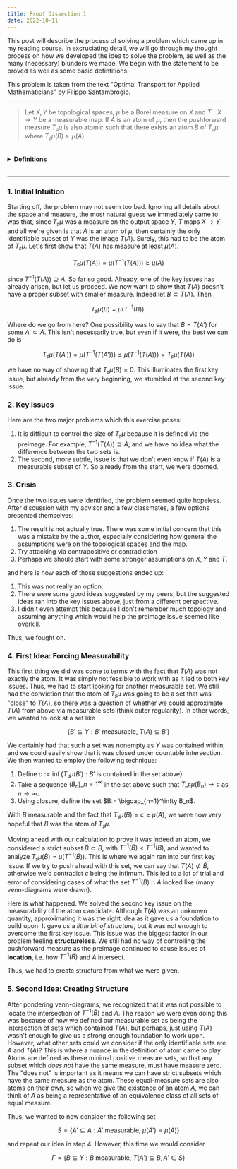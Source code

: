 ```yaml
---
title: Proof Dissection 1
date: 2022-10-11
---
```


This post will describe the process of solving a problem which came up in my reading course. In excruciating detail, we will go through my thought process on how we developed the idea to solve the problem, as well as the many (necessary) blunders we made. We begin with the statement to be proved as well as some basic defintitions.

This problem is taken from the text "Optimal Transport for Applied Mathematicians" by Filippo Santambrogio.

---

>Let $X,Y$ be topological spaces, $\mu$ be a Borel measure on $X$ and $T:X\to Y$ be a measurable map. If $A$ is an atom of $\mu$, then the pushforward measure $T_\sharp\mu$ is also atomic such that there exists an atom $B$ of $T_\sharp\mu$ where $T_\sharp \mu(B) \ge \mu(A)$

<br />
<details markdown="1">
  <summary><strong>Definitions</strong></summary>
<ol>
  <li>
    A measure $\mu$ is atomic if there exists a measurable set $A\subseteq X$ such that $\mu(A)>0$ and for any measurable subset $A'\subset A$ with $\mu(A')<\mu(A)$, it must be that $\mu(A')=0$.
  </li>
  
  <br>
  
  <li>
    If $T:X\to Y$, then the pushforward measure, denoted $T_\sharp\mu$ is a measure on $Y$ defined by 
    $$ 
        T_\sharp\mu(B) = \mu( T^{-1}(B)) \qquad B \subseteq Y, \hspace{2mm} B \text{ measureable.}
    $$
  </li>
  
</ol>
</details>  
<br />

---

### 1. Initial Intuition

Starting off, the problem may not seem too bad. Ignoring all details about the space and measure, the most natural guess we immediately came to was that, since $T_\sharp\mu$ was a measure on the output space $Y$, $T$ maps $X\to Y$ and all we're given is that $A$ is an atom of $\mu$, then certainly the only identifiable subset of $Y$ was the image $T(A)$. Surely, this had to be the atom of $T_\sharp\mu$. Let's first show that $T(A)$ has measure at least $\mu(A)$.

$$ T_\sharp\mu(T(A)) = \mu(T^{-1}(T(A))) \ge \mu(A)$$

since $T^{-1}(T(A)) \supseteq A$. So far so good. Already, one of the key issues has already arisen, but let us proceed. We now want to show that $T(A)$ doesn't have a proper subset with smaller measure. Indeed let $B\subset T(A)$. Then 

$$ T_\sharp\mu(B) = \mu(T^{-1}(B)).$$

Where do we go from here? One possibility was to say that $B = T(A')$ for some $A' \subset A$. This isn't necessarily true, but even if it were, the best we can do is

$$ T_\sharp\mu(T(A')) = \mu(T^{-1}(T(A'))) \le \mu(T^{-1}(T(A))) = T_\sharp\mu(T(A))$$

we have no way of showing that $T_\sharp\mu(B) = 0$. This illuminates the first key issue, but already from the very beginning, we stumbled at the second key issue.

### 2. Key Issues

Here are the two major problems which this exercise poses:

1. It is difficult to control the size of $T_\sharp\mu$ because it is defined via the preimage. For example, $T^{-1}(T(A)) \supseteq A$, and we have no idea what the difference between the two sets is.
2. The second, more subtle, issue is that we don't even know if $T(A)$ is a measurable subset of $Y$. So already from the start, we were doomed.

### 3. Crisis

Once the two issues were identified, the problem seemed quite hopeless. After discussion with my advisor and a few classmates, a few options presented themselves:

1. The result is not actually true. There was some initial concern that this was a mistake by the author, especially considering how general the assumptions were on the topological spaces and the map.
2. Try attacking via contrapositive or contradiction
3. Perhaps we should start with some stronger assumptions on $X,Y$ and $T$. 

and here is how each of those suggestions ended up:

1. This was not really an option.
2. There were some good ideas suggested by my peers, but the suggested ideas ran into the key issues above, just from a different perspective.
3. I didn't even attempt this because I don't remember much topology and assuming anything which would help the preimage issue seemed like overkill.

Thus, we fought on.

### 4. First Idea: Forcing Measurability

This first thing we did was come to terms with the fact that $T(A)$ was not exactly the atom. It was simply not feasible to work with as it led to both key issues. Thus, we had to start looking for another measurable set. We still had the conviction that the atom of $T_\sharp\mu$ was going to be a set that was "close" to $T(A)$, so there was a question of whether we could approximate $T(A)$ from above via measurable sets (think outer regularity).  In other words, we wanted to look at a set like

$$\{ B'\subseteq Y: B'\text{ measurable, } T(A) \subseteq B'\}$$

We certainly had that such a set was nonempty as $Y$ was contained within, and we could easily show that it was closed under countable intersection. We then wanted to employ the following technique:

1. Define $c:= \inf\lbrace T_\sharp\mu(B'):B' \text{ is contained in the set above}\rbrace$
2. Take a sequence $(B_n)\_{n=1}^\infty$ in the set above such that $T\_\sharp\mu(B_n)\to c$ as $n\to\infty$.
3. Using closure, define the set $B:= \bigcap_{n=1}^\infty B_n$.

With $B$ measurable and the fact that $T_\sharp\mu(B) = c \ge \mu(A)$, we were now very hopeful that $B$ was the atom of $T_\sharp\mu$. 

Moving ahead with our calculation to prove it was indeed an atom, we considered a strict subset $\tilde B \subset B$, with $T^{-1}(\tilde B) < T^{-1}(B)$, and wanted to analyze $T_\sharp\mu(\tilde B) = \mu(T^{-1}(\tilde B))$. This is where we again ran into our first key issue. If we try to push ahead with this set, we can say that $T(A) \not \subset \tilde B$, otherwise we'd contradict $c$ being the infimum. This led to a lot of trial and error of considering cases of what the set $T^{-1}(\tilde B) \cap A$ looked like (many venn-diagrams were drawn).

Here is what happened. We solved the second key issue on the measurability of the atom candidate. Although $T(A)$ was an unknown quantity, approximating it was the right idea as it gave us a foundation to build upon. It gave us a *little bit of structure*, but it was not enough to overcome the first key issue. This issue was the biggest factor in our problem feeling **structureless**. We still had no way of controlling the pushforward measure as the preimage continued to cause issues of **location**, i.e. how $T^{-1}(\tilde B)$ and $A$ intersect. 

Thus, we had to create structure from what we were given.

### 5. Second Idea: Creating Structure

After pondering venn-diagrams, we recognized that it was not possible to locate the intersection of $T^{-1}(\tilde B)$ and $A$. The reason we were even doing this was because of how we defined our measurable set as being the intersection of sets which contained $T(A)$, but perhaps, just using $T(A)$ wasn't enough to give us a strong enough foundation to work upon. However, what other sets could we consider if the only identifiable sets are $A$ and $T(A)$? This is where a nuance in the definition of atom came to play. Atoms are defined as these minimal positive measure sets, so that any subset which *does not* have the same measure, must have measure zero. The "does not" is important as it means we can have strict subsets which have the same measure as the atom. These equal-measure sets are also atoms on their own, so when we give the existence of an atom $A$, we can think of $A$ as being a representative of an equivalence class of all sets of equal measure. 

Thus, we wanted to now consider the following set 

$$ S = \{A'\subseteq A: A' \text{ measurable, } \mu(A') = \mu(A)\} $$

and repeat our idea in step 4. However, this time we would consider 

$$ \Gamma = \{ B\subseteq Y: B\text{ measurable, } T(A') \subseteq B, A'\in S\} $$
